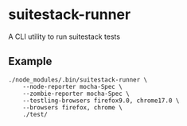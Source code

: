 # suitestack-runner

A CLI utility to run suitestack tests

## Example

    ./node_modules/.bin/suitestack-runner \
        --node-reporter mocha-Spec \
        --zombie-reporter mocha-Spec \
        --testling-browsers firefox9.0, chrome17.0 \
        --browsers firefox, chrome \
        ./test/


